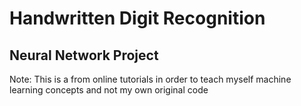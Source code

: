 # Handwritten Digit Recognition
## Neural Network Project

Note: This is a from online tutorials in order to teach myself machine learning
concepts and not my own original code